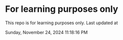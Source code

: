 # For learning purposes only
This repo is for learning purposes only.
Last updated at

Sunday, November 24, 2024 11:18:16 PM

